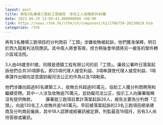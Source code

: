 ```yaml
---
layout: post
title: 再有3名機場三跑前工頭被控　涉向工人收賄款共80萬
date: 2023-06-29 12:09:43.000000000 +08:00
link: https://news.rthk.hk/rthk/ch/component/k2/1706759-20230629.htm
categories: rthk
---
```


再有3名機場三跑項目的分判商前「工頭」涉嫌收賄被起訴，他們獲准保釋，明日於西九龍裁判法院應訊。其中兩人將會答辯，控方稍後會申請將另一被告的案件轉介區域法院。

3人由48歲至61歲，同樣是德鑄工程有限公司的前「工頭」。廉政公署昨日落案起訴他們合共30項罪名，即25項代理人接受利益、3項串謀使代理人接受利益、1項串謀作出傾向並意圖妨礙司法公正的作為以及1項勒索。

他們涉嫌向超過80名建築工人，收賄合共超過80萬元，協助工人獲分判商聘用和繼續受聘。其中一人涉及收賄逾70萬元，並妨礙司法公正，指示工人向廉署報稱沒有提供賄款。
　　 
廉署就三跑項目累計落案起訴26人，被告主要為分判商「工頭」，向逾130名工人收賄共逾140萬元。早前被落案起訴的23名三跑項目總承建商及分判商前僱員，其中18人認罪或經審訊被定罪，判監最高16個月，另有3人尚待答辯或審訊。
